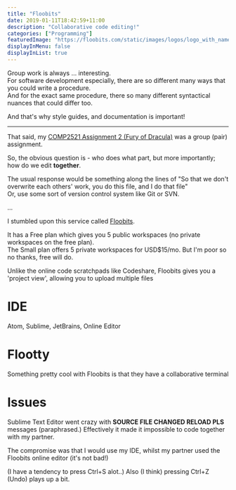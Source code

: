 ```yaml
---
title: "Floobits"
date: 2019-01-11T18:42:59+11:00
description: "Collaborative code editing!"
categories: ["Programming"]
featuredImage: "https://floobits.com/static/images/logos/logo_with_name.png"
displayInMenu: false
displayInList: true
---
```


Group work is always ... interesting.  
For software development especially, there are so different many ways that you could write a procedure.  
And for the exact same procedure, there so many different syntactical nuances that could differ too.  

And that's why style guides, and documentation is important!

---

That said, my [COMP2521 Assignment 2 (Fury of Dracula)](https://featherbear.github.io/UNSW-COMP2521/blog/post/ass02/) was a group (pair) assignment.  

So, the obvious question is - who does what part, but more importantly; how do we edit **together**.  

The usual response would be something along the lines of "So that we don't overwrite each others' work, you do this file, and I do that file"  
Or, use some sort of version control system like Git or SVN.  


...

I stumbled upon this service called [Floobits](http://floobits.com/).  

It has a Free plan which gives you 5 public workspaces (no private workspaces on the free plan).  
The Small plan offers 5 private workspaces for USD$15/mo. But I'm poor so no thanks, free will do.

Unlike the online code scratchpads like Codeshare, Floobits gives you a 'project view', allowing you to upload multiple files

# IDE
Atom, Sublime, JetBrains, Online Editor

# Flootty
Something pretty cool with Floobits is that they have a collaborative terminal


# Issues
Sublime Text Editor went crazy with **SOURCE FILE CHANGED RELOAD PLS** messages (paraphrased.)
Effectively it made it impossible to code together with my partner.  

The compromise was that I would use my IDE, whilst my partner used the Floobits online editor (it's not bad!)

(I have a tendency to press Ctrl+S alot..)
Also (I think) pressing Ctrl+Z (Undo) plays up a bit.